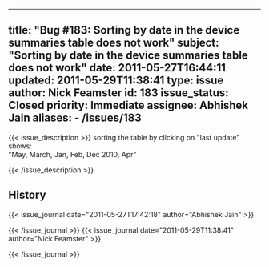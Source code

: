
---
title: "Bug #183: Sorting by date in the device summaries table does not work"
subject: "Sorting by date in the device summaries table does not work"
date: 2011-05-27T16:44:11
updated: 2011-05-29T11:38:41
type: issue
author: Nick Feamster
id: 183
issue_status: Closed
priority: Immediate
assignee: Abhishek Jain
aliases:
    - /issues/183
---

{{< issue_description >}}
sorting the table by clicking on "last update" shows:\
"May, March, Jan, Feb, Dec 2010, Apr"


{{< /issue_description >}}

## History
{{< issue_journal date="2011-05-27T17:42:18" author="Abhishek Jain" >}}

{{< /issue_journal >}}
{{< issue_journal date="2011-05-29T11:38:41" author="Nick Feamster" >}}

{{< /issue_journal >}}

